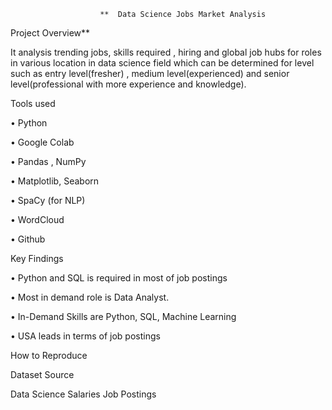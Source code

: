                         **  Data Science Jobs Market Analysis

Project Overview**

It analysis trending jobs, skills required , hiring and global job hubs for roles in various location in data science field which can be determined for level such as entry level(fresher) , medium level(experienced) and senior level(professional with more experience and knowledge).

Tools used

•	Python

•	Google Colab

•	Pandas , NumPy

•	Matplotlib, Seaborn

•	SpaCy (for NLP)

•	WordCloud

•	Github


Key Findings

•	Python and SQL is required in most of job postings

•	Most in demand role is Data Analyst. 

•	In-Demand Skills are Python, SQL, Machine Learning

•	USA leads in terms of job postings


How to Reproduce


Dataset Source

Data Science Salaries Job Postings
